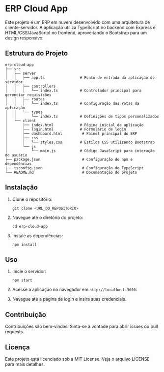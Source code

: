 # ERP Cloud App

Este projeto é um ERP em nuvem desenvolvido com uma arquitetura de cliente-servidor. A aplicação utiliza TypeScript no backend com Express e HTML/CSS/JavaScript no frontend, aproveitando o Bootstrap para um design responsivo.

## Estrutura do Projeto

```
erp-cloud-app
├── src
│   ├── server
│   │   ├── app.ts                # Ponto de entrada da aplicação do servidor
│   │   ├── controllers
│   │   │   └── index.ts          # Controlador principal para gerenciar requisições
│   │   ├── routes
│   │   │   └── index.ts          # Configuração das rotas da aplicação
│   │   └── types
│   │       └── index.ts          # Definições de tipos personalizados
│   └── client
│       ├── index.html            # Página inicial da aplicação
│       ├── login.html            # Formulário de login
│       ├── dashboard.html         # Painel principal do ERP
│       ├── css
│       │   └── styles.css        # Estilos CSS utilizando Bootstrap
│       └── js
│           └── main.js           # Código JavaScript para interação do usuário
├── package.json                   # Configuração do npm e dependências
├── tsconfig.json                  # Configuração do TypeScript
└── README.md                      # Documentação do projeto
```

## Instalação

1. Clone o repositório:
   ```
   git clone <URL_DO_REPOSITORIO>
   ```

2. Navegue até o diretório do projeto:
   ```
   cd erp-cloud-app
   ```

3. Instale as dependências:
   ```
   npm install
   ```

## Uso

1. Inicie o servidor:
   ```
   npm start
   ```

2. Acesse a aplicação no navegador em `http://localhost:3000`.

3. Navegue até a página de login e insira suas credenciais.

## Contribuição

Contribuições são bem-vindas! Sinta-se à vontade para abrir issues ou pull requests.

## Licença

Este projeto está licenciado sob a MIT License. Veja o arquivo LICENSE para mais detalhes.